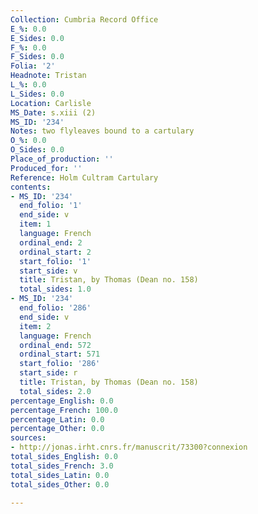 ```yaml
---
Collection: Cumbria Record Office
E_%: 0.0
E_Sides: 0.0
F_%: 0.0
F_Sides: 0.0
Folia: '2'
Headnote: Tristan
L_%: 0.0
L_Sides: 0.0
Location: Carlisle
MS_Date: s.xiii (2)
MS_ID: '234'
Notes: two flyleaves bound to a cartulary
O_%: 0.0
O_Sides: 0.0
Place_of_production: ''
Produced_for: ''
Reference: Holm Cultram Cartulary
contents:
- MS_ID: '234'
  end_folio: '1'
  end_side: v
  item: 1
  language: French
  ordinal_end: 2
  ordinal_start: 2
  start_folio: '1'
  start_side: v
  title: Tristan, by Thomas (Dean no. 158)
  total_sides: 1.0
- MS_ID: '234'
  end_folio: '286'
  end_side: v
  item: 2
  language: French
  ordinal_end: 572
  ordinal_start: 571
  start_folio: '286'
  start_side: r
  title: Tristan, by Thomas (Dean no. 158)
  total_sides: 2.0
percentage_English: 0.0
percentage_French: 100.0
percentage_Latin: 0.0
percentage_Other: 0.0
sources:
- http://jonas.irht.cnrs.fr/manuscrit/73300?connexion
total_sides_English: 0.0
total_sides_French: 3.0
total_sides_Latin: 0.0
total_sides_Other: 0.0

---
```

